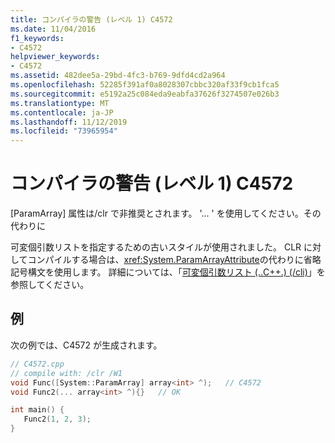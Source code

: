 ```yaml
---
title: コンパイラの警告 (レベル 1) C4572
ms.date: 11/04/2016
f1_keywords:
- C4572
helpviewer_keywords:
- C4572
ms.assetid: 482dee5a-29bd-4fc3-b769-9dfd4cd2a964
ms.openlocfilehash: 52285f391af0a8028307cbbc320af33f9cb1fca5
ms.sourcegitcommit: e5192a25c084eda9eabfa37626f3274507e026b3
ms.translationtype: MT
ms.contentlocale: ja-JP
ms.lasthandoff: 11/12/2019
ms.locfileid: "73965954"
---
```

# <a name="compiler-warning-level-1-c4572"></a>コンパイラの警告 (レベル 1) C4572

[ParamArray] 属性は/clr で非推奨とされます。 '... ' を使用してください。その代わりに

可変個引数リストを指定するための古いスタイルが使用されました。 CLR に対してコンパイルする場合は、<xref:System.ParamArrayAttribute>の代わりに省略記号構文を使用します。 詳細については、「[可変個引数リスト (..C++.) (/cli)](../../extensions/variable-argument-lists-dot-dot-dot-cpp-cli.md)」を参照してください。

## <a name="example"></a>例

次の例では、C4572 が生成されます。

```cpp
// C4572.cpp
// compile with: /clr /W1
void Func([System::ParamArray] array<int> ^);   // C4572
void Func2(... array<int> ^){}   // OK

int main() {
   Func2(1, 2, 3);
}
```